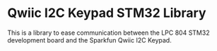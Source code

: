 # Qwiic I2C Keypad STM32 Library

This is a library to ease communication between the LPC 804 STM32 development board and the Sparkfun Qwiic I2C Keypad.
